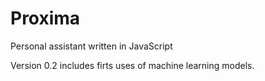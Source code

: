 # Proxima
Personal assistant written in JavaScript

Version 0.2 includes firts uses of machine learning models.

